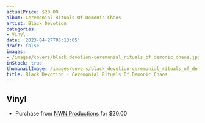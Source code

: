 ```yaml
---
actualPrice: $20.00
album: Ceremonial Rituals Of Demonic Chaos
artist: Black Devotion
categories:
- Vinyl
date: '2023-04-27T05:13:05'
draft: false
images:
- /images/covers/black_devotion-ceremonial_rituals_of_demonic_chaos.jpg
inStock: true
thumbnailImage: /images/covers/black_devotion-ceremonial_rituals_of_demonic_chaos-thumb.jpg
title: Black Devotion - Ceremonial Rituals Of Demonic Chaos
---
```


## Vinyl
* Purchase from [NWN Productions](http://shop.nwnprod.com/index.php?route=product/product&path=75&product_id=16606&sort=pd.name&order=ASC) for $20.00

